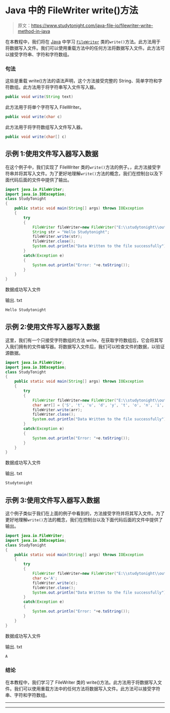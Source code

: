 # Java 中的 FileWriter write()方法

> 原文：<https://www.studytonight.com/java-file-io/filewriter-write-method-in-java>

在本教程中，我们将在 [Java](https://www.studytonight.com/java/) 中学习 [`FileWriter`](https://www.studytonight.com/tutorials/?subject=java-file-io&url=java-filewriter-class) 类的`write()`方法。此方法用于将数据写入文件。我们可以使用重载方法中的任何方法将数据写入文件。此方法可以接受字符串、字符和字符数组。

### 句法

这些是重载 write()方法的语法声明，这个方法接受完整的 String、简单字符和字符数组。此方法用于将字符串写入文件写入器。

```java
public void write(String text)
```

此方法用于将单个字符写入 FileWriter。

```java
public void write(char c)
```

此方法用于将字符数组写入文件写入器。

```java
public void write(char[] c)
```

## 示例 1:使用文件写入器写入数据

在这个例子中，我们实现了 FileWriter 类的`write()`方法的例子。，此方法接受字符串并将其写入文件。为了更好地理解`write()`方法的概念，我们在控制台以及下面代码后面的文件中提供了输出。

```java
import java.io.FileWriter;
import java.io.IOException;
class StudyTonight
{
	public static void main(String[] args) throws IOException 
	{ 
		try
		{    
			FileWriter fileWriter=new FileWriter("E:\\studytonight\\output.txt");    
			String str = "Hello Studytonight";
			fileWriter.write(str);    
			fileWriter.close();    
			System.out.println("Data Written to the file successfully");
		}
		catch(Exception e)
		{
			System.out.println("Error: "+e.toString());
		}    
	} 
}
```

数据成功写入文件

输出. txt

```java
Hello Studytonight
```

## 示例 2:使用文件写入器写入数据

这里，我们有一个只接受字符数组的方法 write，在获取字符数组后，它会将其写入我们拥有的文件编写器。将数据写入文件后，我们可以检查文件的数据，以验证源数据。

```java
import java.io.FileWriter;
import java.io.IOException;
class StudyTonight
{
	public static void main(String[] args) throws IOException 
	{ 
		try
		{    
			FileWriter fileWriter=new FileWriter("E:\\studytonight\\output.txt");    
			char arr[] = {'S', 't', 'u', 'd', 'y', 't', 'o', 'n', 'i', 'g', 'h', 't'};
			fileWriter.write(arr);    
			fileWriter.close();    
			System.out.println("Data Written to the file successfully");
		}
		catch(Exception e)
		{
			System.out.println("Error: "+e.toString());
		}    
	} 
}
```

数据成功写入文件

输出. txt

```java
Studytonight
```

## 示例 3:使用文件写入器写入数据

这个例子类似于我们在上面的例子中看到的，方法接受字符并将其写入文件。为了更好地理解`write()`方法的概念，我们在控制台以及下面代码后面的文件中提供了输出。

```java
import java.io.FileWriter;
import java.io.IOException;
class StudyTonight
{
	public static void main(String[] args) throws IOException 
	{ 
		try
		{    
			FileWriter fileWriter=new FileWriter("E:\\studytonight\\output.txt");    
			char c='A';
			fileWriter.write(c);    
			fileWriter.close();    
			System.out.println("Data Written to the file successfully");
		}
		catch(Exception e)
		{
			System.out.println("Error: "+e.toString());
		}    
	} 
}
```

数据成功写入文件

输出. txt

```java
A
```

### 结论

在本教程中，我们学习了 FileWriter 类的 write()方法。此方法用于将数据写入文件。我们可以使用重载方法中的任何方法将数据写入文件。此方法可以接受字符串、字符和字符数组。

* * *

* * *